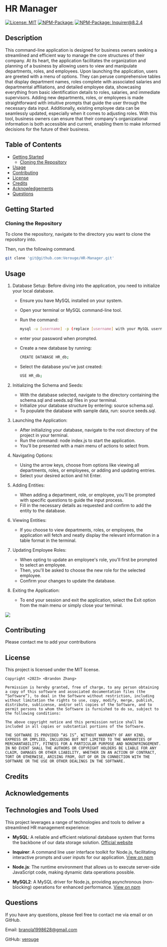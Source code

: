 # HR Manager

[![License: MIT](https://img.shields.io/badge/License-MIT-yellow.svg)](https://opensource.org/licenses/MIT)
[![NPM-Package:](https://img.shields.io/badge/NPM_Package-MySQL2@3.6.0-blue.svg)](https://www.npmjs.com/package/mysql2)
[![NPM-Package: Inquirer@8.2.4](https://img.shields.io/badge/NPM_Package-Inquirer@8.2.4-lightgreen.svg)](https://www.npmjs.com/package/inquirer)

## Description

This command-line application is designed for business owners seeking a streamlined and efficient way to manage the core structures of their company. At its heart, the application facilitates the organization and planning of a business by allowing users to view and manipulate departments, roles, and employees. Upon launching the application, users are greeted with a menu of options. They can peruse comprehensive tables that display department names, roles complete with associated salaries and departmental affiliations, and detailed employee data, showcasing everything from basic identification details to roles, salaries, and immediate supervisors. Adding new departments, roles, or employees is made straightforward with intuitive prompts that guide the user through the necessary data input. Additionally, existing employee data can be seamlessly updated, especially when it comes to adjusting roles. With this tool, business owners can ensure that their company's organizational information is both accessible and current, enabling them to make informed decisions for the future of their business.

## Table of Contents

- [Getting Started](#getting-started)
  - [Cloning the Repository](#cloning-the-repository)
- [Usage](#usage)
- [Contributing](#contributing)
- [License](#license)
- [Credits](#credits)
- [Acknowledgements](#acknowledgements)
- [Questions](#questions)

## Getting Started

### Cloning the Repository

To clone the repository, navigate to the directory you want to clone the repository into.

Then, run the following command.

```bash
git clone 'git@github.com:Verouge/HR-Manager.git'
```

## Usage

1. Database Setup: Before diving into the application, you need to initialize your local database.

   - Ensure you have MySQL installed on your system.
   - Open your terminal or MySQL command-line tool.
   - Run the command:

     ```bash
     mysql -u [username] -p (replace [username] with your MySQL username)
     ```

   - enter your password when prompted.

   - Create a new database by running:

     ```bash
     CREATE DATABASE HR_db;
     ```

   - Select the database you've just created:

     ```bash
     USE HR_db;
     ```

2. Initializing the Schema and Seeds:

   - With the database selected, navigate to the directory containing the schema.sql and seeds.sql files in your terminal.
   - Initialize your database structure by entering: source schema.sql.
   - To populate the database with sample data, run: source seeds.sql.

3. Launching the Application:

   - After initializing your database, navigate to the root directory of the project in your terminal.
   - Run the command: node index.js to start the application.
   - You'll be presented with a main menu of actions to select from.

4. Navigating Options:

   - Using the arrow keys, choose from options like viewing all departments, roles, or employees, or adding and updating entries.
   - Select your desired action and hit Enter.

5. Adding Entities:

   - When adding a department, role, or employee, you'll be prompted with specific questions to guide the input process.
   - Fill in the necessary details as requested and confirm to add the entity to the database.

6. Viewing Entities:

   - If you choose to view departments, roles, or employees, the application will fetch and neatly display the relevant information in a table format in the terminal.

7. Updating Employee Roles:

   - When opting to update an employee's role, you'll first be prompted to select an employee.
   - Then, you'll be asked to choose the new role for the selected employee.
   - Confirm your changes to update the database.

8. Exiting the Application:

   - To end your session and exit the application, select the Exit option from the main menu or simply close your terminal.

![](/assets/demo.gif)

## Contributing

Please contact me to add your contributions

## License

This project is licensed under the MIT license.

```
Copyright <2023> <Brandon Zhang>

Permission is hereby granted, free of charge, to any person obtaining a copy of this software and associated documentation files (the “Software”), to deal in the Software without restriction, including without limitation the rights to use, copy, modify, merge, publish, distribute, sublicense, and/or sell copies of the Software, and to permit persons to whom the Software is furnished to do so, subject to the following conditions:

The above copyright notice and this permission notice shall be included in all copies or substantial portions of the Software.

THE SOFTWARE IS PROVIDED “AS IS”, WITHOUT WARRANTY OF ANY KIND, EXPRESS OR IMPLIED, INCLUDING BUT NOT LIMITED TO THE WARRANTIES OF MERCHANTABILITY, FITNESS FOR A PARTICULAR PURPOSE AND NONINFRINGEMENT. IN NO EVENT SHALL THE AUTHORS OR COPYRIGHT HOLDERS BE LIABLE FOR ANY CLAIM, DAMAGES OR OTHER LIABILITY, WHETHER IN AN ACTION OF CONTRACT, TORT OR OTHERWISE, ARISING FROM, OUT OF OR IN CONNECTION WITH THE SOFTWARE OR THE USE OR OTHER DEALINGS IN THE SOFTWARE.
```

## Credits

## Acknowledgements

## Technologies and Tools Used

This project leverages a range of technologies and tools to deliver a streamlined HR management experience:

- **MySQL**: A reliable and efficient relational database system that forms the backbone of our data storage solution. [Official website](https://www.mysql.com/)

- **Inquirer**: A command line user interface toolkit for Node.js, facilitating interactive prompts and user inputs for our application. [View on npm](https://www.npmjs.com/package/inquirer)

- **Node.js**: The runtime environment that allows us to execute server-side JavaScript code, making dynamic data operations possible.

- **MySQL2**: A MySQL driver for Node.js, providing asynchronous (non-blocking) operations for enhanced performance. [View on npm](https://www.npmjs.com/package/mysql2)

## Questions

If you have any questions, please feel free to contact me via email or on GitHub.

Email: branola1998628@gmail.com

GitHub: [verouge](https://github.com/verouge)
